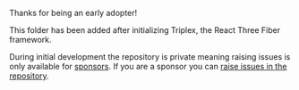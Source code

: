 Thanks for being an early adopter!

This folder has been added after initializing Triplex,
the React Three Fiber framework.

During initial development the repository is private meaning raising issues is only available for [sponsors](https://github.com/sponsors/itsdouges).
If you are a sponsor you can [raise issues in the repository](https://github.com/triplex-run/triplex/issues).
